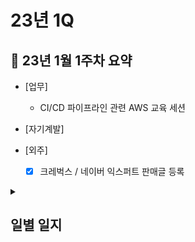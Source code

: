 # 23년 1Q

## 📌 23년 1월 1주차 요약
- [업무] 
	- CI/CD 파이프라인 관련 AWS 교육 세션
- [자기계발]

- [외주] 
	- [x] 크레벅스 / 네이버 익스퍼트 판매글 등록

<details>
<summary><h2>일별 일지</h2></summary>
<div markdown="1">

### 230102 (월)
- [업무]
	- [x] 15 - 17 Nucube Phase3 6주차
- [자기계발]
	- [x] 크레벅스 재능 등록
	- [x] 네이버 익스퍼트 등록

### 230104 (수)
- [자기계발]
	- [x] 23-2 외주. 

</div>
</details>